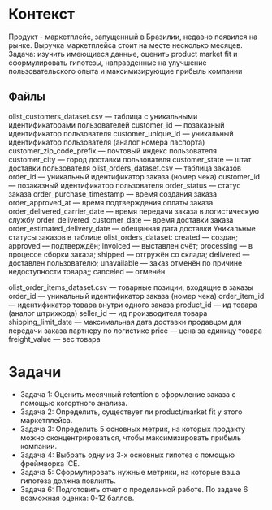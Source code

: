 # Контекст
Продукт - маркетплейс, запущенный в Бразилии, недавно появился на рынке. Выручка маркетплейса стоит на месте несколько месяцев. 
Задача: изучить имеющиеся данные, оценить product market fit и сформулировать гипотезы, направденные на улучшение пользовательского опыта и максимизирующие прибыль компании

## Файлы
olist_customers_dataset.csv — таблица с уникальными идентификаторами пользователей
  customer_id — позаказный идентификатор пользователя
  customer_unique_id — уникальный идентификатор пользователя (аналог номера паспорта)
  customer_zip_code_prefix — почтовый индекс пользователя
  customer_city — город доставки пользователя
  customer_state — штат доставки пользователя
olist_orders_dataset.csv — таблица заказов
  order_id — уникальный идентификатор заказа (номер чека)
  customer_id — позаказный идентификатор пользователя
  order_status — статус заказа
  order_purchase_timestamp — время создания заказа
  order_approved_at — время подтверждения оплаты заказа
  order_delivered_carrier_date — время передачи заказа в логистическую службу
  order_delivered_customer_date — время доставки заказа
  order_estimated_delivery_date — обещанная дата доставки
Уникальные статусы заказов в таблице olist_orders_dataset:
  created — создан;
  approved — подтверждён;
  invoiced — выставлен счёт;
  processing — в процессе сборки заказа;
  shipped — отгружён со склада;
  delivered — доставлен пользователю;
  unavailable — заказ отменён по причине недоступности товара;;
  canceled — отменён

olist_order_items_dataset.csv — товарные позиции, входящие в заказы
  order_id — уникальный идентификатор заказа (номер чека)
  order_item_id — идентификатор товара внутри одного заказа
  product_id — ид товара (аналог штрихкода)
  seller_id — ид производителя товара
  shipping_limit_date — максимальная дата доставки продавцом для передачи заказа партнеру по логистике
  price — цена за единицу товара
  freight_value — вес товара

# Задачи
- Задача 1: Оценить месячный retention в оформление заказа с помощью когортного анализа.
- Задача 2: Определить, существует ли product/market fit у этого маркетплейса.
- Задача 3: Определить 5 основных метрик, на которых продакту можно сконцентрироваться, чтобы максимизировать прибыль компании.
- Задача 4: Выбрать одну из 3-х основных гипотез с помощью фреймворка ICE.
- Задача 5: Сформулировать нужные метрики, на которые ваша гипотеза должна повлиять.
- Задача 6: Подготовить отчет о проделанной работе. По задаче 6 возможная оценка: 0-12 баллов.
